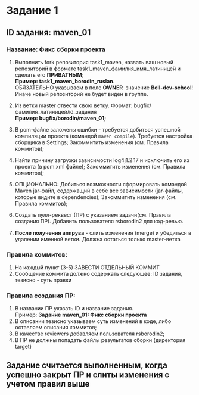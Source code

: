 # Задание 1

## ID задания: maven_01
### Название: Фикс сборки проекта

1) Выполнить fork репозитория task1_maven, назвать ваш новый репозиторий в формате task1_maven_фамилия_имя_латиницей и сделать его **ПРИВАТНЫМ**; <br/>**Пример: task1_maven_borodin_ruslan**.
  <br/>ОБЯЗАТЕЛЬНО указываем в поле **OWNER**  значение **Bell-dev-school**! Иначе новый репозиторий не будет виден в группе.

2) Из ветки master отвести свою ветку. Формат: bugfix/фамилия_латиницей/id_задания <br/>**Пример: bugfix/borodin/maven_01;**
3) В pom-файле заложены ошибки - требуется добиться успешной компиляции проекта (командой `maven compile`). Требуется настройка сборщика в Settings;  Закоммитить изменения (см. Правила коммитов);
4) Найти причину загрузки завиcимости log4j1.2.17 и исключить его из проекта (в pom.xml файле); Закоммитить изменения (см. Правила коммитов);
5) ОПЦИОНАЛЬНО: Добиться возможности сформировать командой Maven jar-файл, содержащий в себе все зависимости (jar-файлы, которые видите в dependencies); Закоммитить изменения (см. Правила коммитов);
6) Создать пулл-реквест (ПР) с указанием задачи(см. Правила создания ПР). Добавить пользователя rsborodin2 для код-ревью.
7) **После получения аппрува** - слить изменения (merge) и убедиться в удалении именной ветки. Должна остаться только master-ветка

### Правила коммитов:
1) На каждый пункт (3-5) ЗАВЕСТИ ОТДЕЛЬНЫЙ КОММИТ
2) Сообщение коммита должно содержать следующее: ID задания, тезисно - суть правки

### Правила создания ПР:
1) В названии ПР указать ID и название задания. <br/>Пример: **Задание maven_01: Фикс сборки проекта**
2) В описании тезисно указываем суть изменений в коде, либо оставляем описания коммитов;
3) В качестве reviewers добавляем пользователя rsborodin2;
4) В ПР не должны попадать файлы результатов сборки (директория target)

## Задание считается выполненным, когда успешно закрыт ПР и слиты изменения с учетом правил выше
